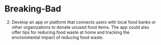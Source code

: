 # Breaking-Bad
2) Develop an app or platform that connects users with local food banks or other organizations to donate unused food items. The app could also offer tips for reducing food waste at home and tracking the environmental impact of reducing food waste.
